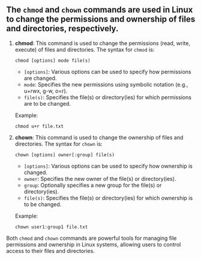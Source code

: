 ## **The `chmod` and `chown` commands are used in Linux to change the permissions and ownership of files and directories, respectively.**

1. **chmod**: This command is used to change the permissions (read, write, execute) of files and directories. The syntax for `chmod` is:

   ```
   chmod [options] mode file(s)
   ```

   - `[options]`: Various options can be used to specify how permissions are changed.
   - `mode`: Specifies the new permissions using symbolic notation (e.g., u+rwx, g-w, o=r).
   - `file(s)`: Specifies the file(s) or directory(ies) for which permissions are to be changed.

   Example:
   ```
   chmod u+r file.txt
   ```

2. **chown**: This command is used to change the ownership of files and directories. The syntax for `chown` is:

   ```
   chown [options] owner[:group] file(s)
   ```

   - `[options]`: Various options can be used to specify how ownership is changed.
   - `owner`: Specifies the new owner of the file(s) or directory(ies).
   - `group`: Optionally specifies a new group for the file(s) or directory(ies).
   - `file(s)`: Specifies the file(s) or directory(ies) for which ownership is to be changed.

   Example:
   ```
   chown user1:group1 file.txt
   ```

Both `chmod` and `chown` commands are powerful tools for managing file permissions and ownership in Linux systems, allowing users to control access to their files and directories.